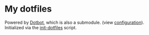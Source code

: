 My dotfiles
===========

Powered by [Dotbot](https://git.io/dotbot), which is also a submodule. (view [configuration](https://github.com/anishathalye/dotbot#configuration)).
Initialized via the [init-dotfiles](https://github.com/Aviator45003/init-dotfiles) script.